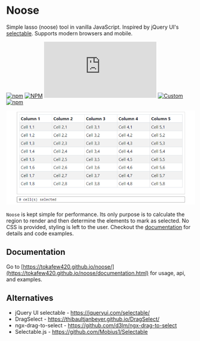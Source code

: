 # Noose #

Simple lasso (noose) tool in vanilla JavaScript. Inspired by jQuery UI's [selectable](https://jqueryui.com/selectable/). Supports modern browsers and mobile.

[![npm](https://img.shields.io/npm/v/noose)](https://www.npmjs.com/package/noose)
[![NPM](https://img.shields.io/npm/l/noose)](https://github.com/tokafew420/noose/blob/master/LICENSE)
[![GitHub file size in bytes](https://img.shields.io/github/size/tokafew420/noose/dist/noose.min.js)](https://github.com/tokafew420/noose/blob/master/dist/noose.min.js)
[![Custom](https://img.shields.io/badge/dependencies-0-brightgreen)](https://github.com/tokafew420/noose/blob/master/package.json)
[![npm](https://img.shields.io/npm/dt/noose)](https://www.npmjs.com/package/noose)

<p align="center">
    <a href="https://tokafew420.github.io/noose/">
        <img src="./docs/demo.gif" alt="Noose demo">
    </a>
</p>

`Noose` is kept simple for performance. Its only purpose is to calculate the region to render and then determine the elements to mark as selected. No CSS is provided, styling is left to the user. Checkout the [documentation](https://tokafew420.github.io/noose/documentation.html) for details and code examples.

## Documentation ##
Go to [https://tokafew420.github.io/noose/](https://tokafew420.github.io/noose/documentation.html) for usage, api, and examples.

## Alternatives ##
- jQuery UI selectable - https://jqueryui.com/selectable/
- DragSelect - https://thibaultjanbeyer.github.io/DragSelect/
- ngx-drag-to-select - https://github.com/d3lm/ngx-drag-to-select
- Selectable.js - https://github.com/Mobius1/Selectable
